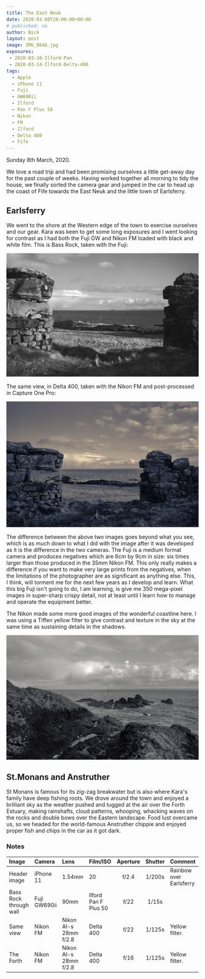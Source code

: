 ```yaml
---
title: The East Neuk
date: 2020-03-08T20:00:00+00:00
# published: no
author: Nick
layout: post
image: IMG_8646.jpg
exposures: 
 - 2020-03-10-Ilford-Pan
 - 2020-03-14-Ilford-Delta-400
tags:
  - Apple
  - iPhone 11
  - Fuji
  - GW690ii
  - Ilford
  - Pan F Plus 50
  - Nikon
  - FM
  - Ilford
  - Delta 400
  - Fife
---
```

Sunday 8th March, 2020. 

We love a road trip and had been promising ourselves a little get-away day for the past couple of weeks. Having worked together all morning to tidy the house, we finally sorted the camera gear and jumped in the car to head up the coast of Fife towards the East Neuk and the little town of Earlsferry.

## Earlsferry
We went to the shore at the Western edge of the town to exercise ourselves and our gear. Kara was keen to get some long exposures and I went looking for contrast as I had both the Fuji GW and Nikon FM loaded with black and white film. This is Bass Rock, taken with the Fuji:

![](/img/20-3-20-Pro50-1.jpg)

The same view, in Delta 400, taken with the Nikon FM and post-processed in Capture One Pro:

![](/img/20-3-22-Delta-400-22.jpg)

The difference between the above two images goes beyond what you see, which is as much down to what I did with the image after it was developed as it is the difference in the two cameras. The Fuji is a medium format camera and produces negatives which are 6cm by 9cm in size: six times larger than those produced in the 35mm Nikon FM. This only really makes a difference if you want to make very large prints from the negatives, when the limitations of the photographer are as significant as anything else. This, I think, will torment me for the next few years as I develop and learn. What this big Fuji isn't going to do, I am learning, is give me 350 mega-pixel images in super-sharp crispy detail, not at least until I learn how to manage and operate the equipment better.

The Nikon made some more good images of the wonderful coastline here. I was using a Tiffen yellow filter to give contrast and texture in the sky at the same time as sustaining details in the shadows.

![](/img/20-3-22-Delta-400-24.jpg)

## St.Monans and Anstruther
St Monans is famous for its zig-zag breakwater but is also where Kara's family have deep fishing roots. We drove around the town and enjoyed a brilliant sky as the weather pushed and tugged at the air over the Forth Estuary, making rainshafts, cloud patterns, whooping, whacking waves on the rocks and double bows over the Eastern landscape. Food lust overcame us, so we headed for the world-famous Anstruther chippie and enjoyed proper fish and chips in the car as it got dark.

### Notes

Image|Camera|Lens|Film/ISO|Aperture|Shutter|Comment
:----|:-----|:---|:---|:------:|:----:|:------
Header image|iPhone 11|1.54mm|20|f/2.4|1/200s|Rainbow over Earlsferry
Bass Rock through wall|Fuji GW690ii|90mm|Ilford Pan F Plus 50|f/22|1/15s
Same view|Nikon FM|Nikon AI-s 28mm f/2.8 |Delta 400|f/22|1/125s|Yellow filter.
The Forth|Nikon FM|Nikon AI-s 28mm f/2.8 |Delta 400|f/16|1/125s|Yellow filter.

